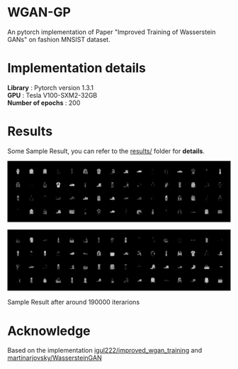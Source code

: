 # WGAN-GP
An pytorch implementation of Paper "Improved Training of Wasserstein GANs" on fashion MNSIST dataset.

# Implementation details

**Library** : Pytorch version 1.3.1<br/>
**GPU** : Tesla V100-SXM2-32GB<br/>
**Number of epochs** : 200<br/>


# Results

  Some Sample Result, you can refer to the [results/](results/) folder for **details**.

  ![train_iter_187462](results/train_iter_187462.png)

  ![train_iter_187562](results/train_iter_187562.png)


  Sample Result after around 190000 iterarions 


# Acknowledge

Based on the implementation [igul222/improved_wgan_training](https://github.com/igul222/improved_wgan_training) and [martinarjovsky/WassersteinGAN](https://github.com/martinarjovsky/WassersteinGAN)